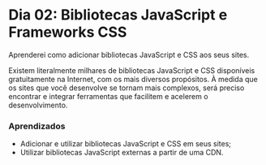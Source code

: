 # Dia 02: Bibliotecas JavaScript e Frameworks CSS

Aprenderei como adicionar bibliotecas JavaScript e CSS aos seus sites.

Existem literalmente milhares de bibliotecas JavaScript e CSS disponíveis gratuitamente na Internet, com os mais diversos propósitos. À medida que os sites que você desenvolve se tornam mais complexos, será preciso encontrar e integrar ferramentas que facilitem e acelerem o desenvolvimento.

### Aprendizados

- Adicionar e utilizar bibliotecas JavaScript e CSS em seus sites;
- Utilizar bibliotecas JavaScript externas a partir de uma CDN.